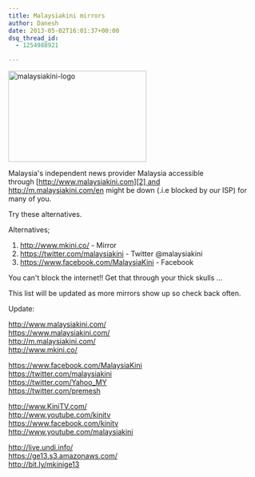 ```yaml
---
title: Malaysiakini mirrors
author: Danesh
date: 2013-05-02T16:01:37+00:00
dsq_thread_id:
  - 1254988921

---
```

[<img loading="lazy" class="alignnone size-full wp-image-3153" alt="malaysiakini-logo" src="/wp-content/uploads/2013/05/malaysiakini-logo.jpg" width="276" height="182" />][1]

Malaysia's independent news provider Malaysia accessible through [http://www.malaysiakini.com][2] and <http://m.malaysiakini.com/en> might be down (.i.e blocked by our ISP) for many of you.

Try these alternatives.

Alternatives;

  1. <http://www.mkini.co/> - Mirror
  2. <https://twitter.com/malaysiakini> - Twitter @malaysiakini
  3. <https://www.facebook.com/MalaysiaKini> - Facebook

You can't block the internet!! Get that through your thick skulls ...

This list will be updated as more mirrors show up so check back often.

Update:

<a href="http://www.facebook.com/l.php?u=http%3A%2F%2Fwww.malaysiakini.com%2F&h=yAQEtE7aO&s=1" target="_blank" rel="nofollow nofollow">http://www.malaysiakini.com/</a>  
<a href="http://www.facebook.com/l.php?u=https%3A%2F%2Fwww.malaysiakini.com%2F&h=sAQHD964q&s=1" target="_blank" rel="nofollow nofollow">https://www.malaysiakini.com/</a>  
<a href="http://www.facebook.com/l.php?u=http%3A%2F%2Fm.malaysiakini.com%2F&h=_AQHNncAi&s=1" target="_blank" rel="nofollow nofollow">http://m.malaysiakini.com/</a>  
<a href="http://www.facebook.com/l.php?u=http%3A%2F%2Fwww.mkini.co%2F&h=fAQHpwTNA&s=1" target="_blank" rel="nofollow nofollow">http://www.mkini.co/</a>

<a href="https://www.facebook.com/MalaysiaKini" target="_blank" rel="nofollow">https://www.facebook.com/MalaysiaKini</a>  
<a href="http://www.facebook.com/l.php?u=https%3A%2F%2Ftwitter.com%2Fmalaysiakini&h=8AQG5iL2_&s=1" target="_blank" rel="nofollow nofollow">https://twitter.com/malaysiakini</a>  
<a href="http://www.facebook.com/l.php?u=https%3A%2F%2Ftwitter.com%2FYahoo_MY&h=TAQFGjVPw&s=1" target="_blank" rel="nofollow nofollow">https://twitter.com/Yahoo_MY</a>  
<a href="http://www.facebook.com/l.php?u=https%3A%2F%2Ftwitter.com%2Fpremesh&h=KAQGiN1jm&s=1" target="_blank" rel="nofollow nofollow">https://twitter.com/premesh</a>

<a href="http://www.kinitv.com/" target="_blank" rel="nofollow nofollow">http://www.KiniTV.com/</a>  
<a href="http://www.facebook.com/l.php?u=http%3A%2F%2Fwww.youtube.com%2Fkinitv&h=HAQFss191&s=1" target="_blank" rel="nofollow nofollow">http://www.youtube.com/kinitv</a>  
<a href="https://www.facebook.com/kinitv" target="_blank" rel="nofollow">https://www.facebook.com/kinitv</a>  
<a href="http://www.youtube.com/malaysiakini" target="_blank" rel="nofollow nofollow">http://www.youtube.com/malaysiakini</a>

<a href="http://live.undi.info/" target="_blank" rel="nofollow nofollow">http://live.undi.info/</a>  
<a href="https://ge13.s3.amazonaws.com/" target="_blank" rel="nofollow nofollow">https://ge13.s3.amazonaws.com/</a>  
<a href="http://bit.ly/mkinige13" target="_blank" rel="nofollow nofollow">http://bit.ly/mkinige13</a>

&nbsp;

 [1]: /wp-content/uploads/2013/05/malaysiakini-logo.jpg
 [2]: http://www.malaysiakini.com/